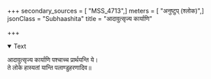 +++
secondary_sources = [ "MSS_4713",]
meters = [ "अनुष्टुप् (श्लोक)",]
jsonClass = "Subhaashita"
title = "आदावुत्सृज्य कार्याणि"

+++

<details open><summary>Text</summary>

आदावुत्सृज्य कार्याणि पश्चाच्च प्रार्थयन्ति ये।  
ते लोके हास्यतां यान्ति पलाण्डुहरणादिव॥
</details>
